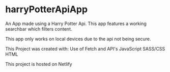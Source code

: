 # harryPotterApiApp
An App made using a Harry Potter Api. This app features a working searchbar which filters content.

This app only works on local devices due to the api not being secure.

This Project was created with:
Use of Fetch and API's
JavaScript
SASS/CSS
HTML

This project is hosted on Netlify
